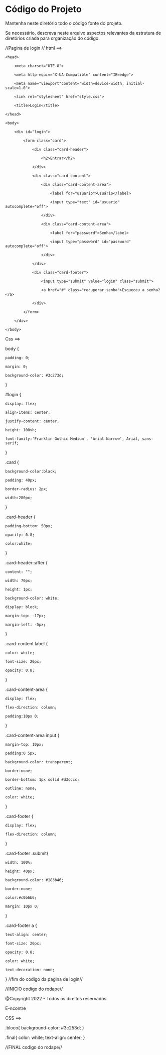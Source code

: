 # Código do Projeto

Mantenha neste diretório todo o código fonte do projeto. 

Se necessário, descreva neste arquivo aspectos relevantes da estrutura de diretórios criada para organização do código.


//Pagina de login //
html ==>
<!DOCTYPE html>

<html lang="pt-br">

    <head>

        <meta charset="UTF-8">

        <meta http-equiv="X-UA-Compatible" content="IE=edge">

        <meta name="viewport"content="width=device-width, initial-scale=1.0">

        <link rel="stylesheet" href="style.css">

        <title>Login</title>

    </head>

    <body>

        <div id="login">

            <form class="card">

                <div class="card-header">

                    <h2>Entrar</h2>

                </div>

                <div class="card-content">

                    <div class="card-content-area">

                        <label for="usuario">Usuário</label>

                        <input type="text" id="usuario" autocomplete="off">

                    </div>

                    <div class="card-content-area">

                        <label for="password">Senha</label>

                        <input type="password" id="password" autocomplete="off">

                    </div>

                </div>

                <div class="card-footer">

                    <input type="submit" value="login" class="submit">

                    <a href="#" class="recuperar_senha">Esqueceu a senha?</a>

                </div>

            </form>

        </div>

    </body>

</html>



 Css ==>
 
 
 body {

    padding: 0;

    margin: 0;

    background-color: #3c273d;

}

#login {

    display: flex;

    align-items: center;

    justify-content: center;

    height: 100vh;

    font-family:'Franklin Gothic Medium', 'Arial Narrow', Arial, sans-serif;

}

.card {

    background-color:black;

    padding: 40px;

    border-radius: 2px;

    width:280px;

}

.card-header {

    padding-bottom: 50px;

    opacity: 0.8;

    color:white;

}

.card-header::after {

    content: "";

    width: 70px;

    height: 1px;

    background-color: white;

    display: block;

    margin-top: -17px;

    margin-left: -5px;

}

.card-content label {

    color: white;

    font-size: 20px;

    opacity: 0.8;

}

.card-content-area {

    display: flex;

    flex-direction: column;

    padding:10px 0;

}

.card-content-area input {

    margin-top: 10px;

    padding:0 5px;

    background-color: transparent;

    border:none;

    border-bottom: 1px solid #d3cccc;

    outline: none;

    color: white;

}

.card-footer {

    display: flex;

    flex-direction: column;

}

.card-footer .submit{

    width: 100%;

    height: 40px;

    background-color: #183b46;

    border:none;

    color:#c0b6b6;

    margin: 10px 0;

}

.card-footer a {

    text-align: center;

    font-size: 20px;

    opacity: 0.8;

    color: white;

    text-decoration: none;

}
//fim do codigo da pagina de login// 
 
 //INICIO codigo do rodape//
 
 <!DOCTYPE html>
<html lang="en">
<head>
    <meta charset="UTF-8">
    <meta http-equiv="X-UA-Compatible" content="IE=edge">
    <meta name="viewport" content="width=device-width, initial-scale=1.0">
    <link rel="stylesheet" href="estilo.css">
    <title>Rodape</title>
</head>
<body>
    
</body>
<footer>
    <p>@Copyright 2022 - Todos os direitos reservados.</p>
    <div class="bloco">
        <p class="final">E-ncontre</p>
    </div>
</footer>
</html>

CSS ==>

.bloco{
    background-color: #3c253d;
}

.final{
    color: white;
    text-align: center;
}


//FINAL codigo do rodape//
